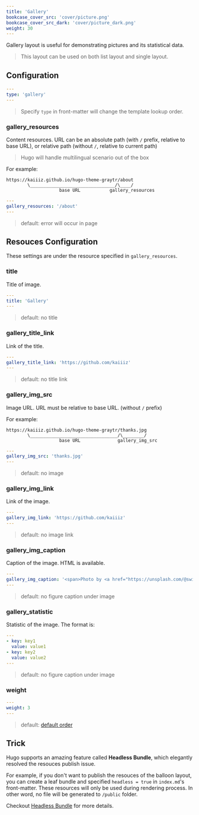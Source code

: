 ```yaml
---
title: 'Gallery'
bookcase_cover_src: 'cover/picture.png'
bookcase_cover_src_dark: 'cover/picture_dark.png'
weight: 30
---
```


Gallery layout is useful for demonstrating pictures and its statistical data.

> This layout can be used on both list layout and single layout.

## Configuration

```yaml
---
type: 'gallery'
---
```

> Specify `type` in front-matter will change the template lookup order.

### gallery_resources

Content resources. URL can be an absolute path (with `/` prefix, relative to base URL), or relative path (without `/`, relative to current path)

> Hugo will handle multilingual scenario out of the box

For example:

```
https://kaiiiz.github.io/hugo-theme-graytr/about
        \________________________________/\____/
                    base URL           gallery_resources
```

```yaml
---
gallery_resources: '/about'
---
```

> default: error will occur in page


## Resouces Configuration

These settings are under the resource specified in `gallery_resources`.

### title

Title of image.

```yaml
---
title: 'Gallery'
---
```

> default: no title

### gallery_title_link

Link of the title.

```yaml
---
gallery_title_link: 'https://github.com/kaiiiz'
---
```

> default: no title link

### gallery_img_src

Image URL. URL must be relative to base URL. (without `/` prefix)

For example:

```
https://kaiiiz.github.io/hugo-theme-graytr/thanks.jpg
        \_________________________________/\________/
                    base URL              gallery_img_src
```

```yaml
---
gallery_img_src: 'thanks.jpg'
---
```

> default: no image

### gallery_img_link

Link of the image.

```yaml
---
gallery_img_link: 'https://github.com/kaiiiz'
---
```

> default: no image link

### gallery_img_caption

Caption of the image. HTML is available.

```yaml
---
gallery_img_caption: '<span>Photo by <a href="https://unsplash.com/@swimstaralex?utm_source=unsplash&amp;utm_medium=referral&amp;utm_content=creditCopyText">Alexander Sinn</a> on <a href="https://unsplash.com/s/photos/thanks?utm_source=unsplash&amp;utm_medium=referral&amp;utm_content=creditCopyText">Unsplash</a></span>'
---
```

> default: no figure caption under image

### gallery_statistic

Statistic of the image. The format is:

```yaml
---
- key: key1
  value: value1
- key: key2
  value: value2
---
```

> default: no figure caption under image

### weight

```yaml
---
weight: 3
---
```

> default: [default order](https://gohugo.io/templates/lists/#order-content)

## Trick

Hugo supports an amazing feature called **Headless Bundle**, which elegantly resolved the resouces publish issue.

For example, if you don't want to publish the resouces of the balloon layout, you can create a leaf bundle and specified `headless = true` in `index.md`'s front-matter. These resources will only be used during rendering process. In other word, no file will be generated to `/public` folder.

Checkout [Headless Bundle](https://gohugo.io/content-management/page-bundles/#headless-bundle) for more details.
